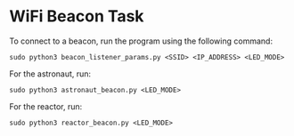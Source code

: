 # WiFi Beacon Task

To connect to a beacon, run the program using the following command:

```
sudo python3 beacon_listener_params.py <SSID> <IP_ADDRESS> <LED_MODE>
```

For the astronaut, run:

```
sudo python3 astronaut_beacon.py <LED_MODE> 
```

For the reactor, run:

```
sudo python3 reactor_beacon.py <LED_MODE> 
```